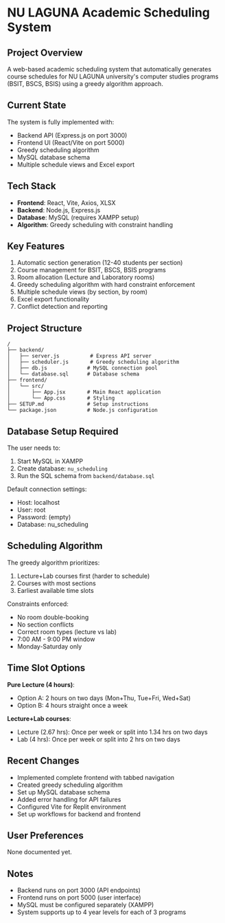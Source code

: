# NU LAGUNA Academic Scheduling System

## Project Overview
A web-based academic scheduling system that automatically generates course schedules for NU LAGUNA university's computer studies programs (BSIT, BSCS, BSIS) using a greedy algorithm approach.

## Current State
The system is fully implemented with:
- Backend API (Express.js on port 3000)
- Frontend UI (React/Vite on port 5000)
- Greedy scheduling algorithm
- MySQL database schema
- Multiple schedule views and Excel export

## Tech Stack
- **Frontend**: React, Vite, Axios, XLSX
- **Backend**: Node.js, Express.js
- **Database**: MySQL (requires XAMPP setup)
- **Algorithm**: Greedy scheduling with constraint handling

## Key Features
1. Automatic section generation (12-40 students per section)
2. Course management for BSIT, BSCS, BSIS programs
3. Room allocation (Lecture and Laboratory rooms)
4. Greedy scheduling algorithm with hard constraint enforcement
5. Multiple schedule views (by section, by room)
6. Excel export functionality
7. Conflict detection and reporting

## Project Structure
```
/
├── backend/
│   ├── server.js          # Express API server
│   ├── scheduler.js       # Greedy scheduling algorithm
│   ├── db.js             # MySQL connection pool
│   └── database.sql      # Database schema
├── frontend/
│   └── src/
│       ├── App.jsx       # Main React application
│       └── App.css       # Styling
├── SETUP.md              # Setup instructions
└── package.json          # Node.js configuration
```

## Database Setup Required
The user needs to:
1. Start MySQL in XAMPP
2. Create database: `nu_scheduling`
3. Run the SQL schema from `backend/database.sql`

Default connection settings:
- Host: localhost
- User: root
- Password: (empty)
- Database: nu_scheduling

## Scheduling Algorithm
The greedy algorithm prioritizes:
1. Lecture+Lab courses first (harder to schedule)
2. Courses with most sections
3. Earliest available time slots

Constraints enforced:
- No room double-booking
- No section conflicts
- Correct room types (lecture vs lab)
- 7:00 AM - 9:00 PM window
- Monday-Saturday only

## Time Slot Options
**Pure Lecture (4 hours)**:
- Option A: 2 hours on two days (Mon+Thu, Tue+Fri, Wed+Sat)
- Option B: 4 hours straight once a week

**Lecture+Lab courses**:
- Lecture (2.67 hrs): Once per week or split into 1.34 hrs on two days
- Lab (4 hrs): Once per week or split into 2 hrs on two days

## Recent Changes
- Implemented complete frontend with tabbed navigation
- Created greedy scheduling algorithm
- Set up MySQL database schema
- Added error handling for API failures
- Configured Vite for Replit environment
- Set up workflows for backend and frontend

## User Preferences
None documented yet.

## Notes
- Backend runs on port 3000 (API endpoints)
- Frontend runs on port 5000 (user interface)
- MySQL must be configured separately (XAMPP)
- System supports up to 4 year levels for each of 3 programs
